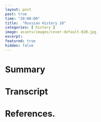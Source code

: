 ```yaml
---
layout: post
past: true
time: "20:00:00"
title:  "Russian History 10"
categories: [ history ]
image: assets/images/cover-default-02B.jpg
excerpt: 
featured: true
hidden: false
---
```


<!-- # Title brainstorm

 -->

<!-- # Exerpt

-->

# Summary

# Transcript

# References.
